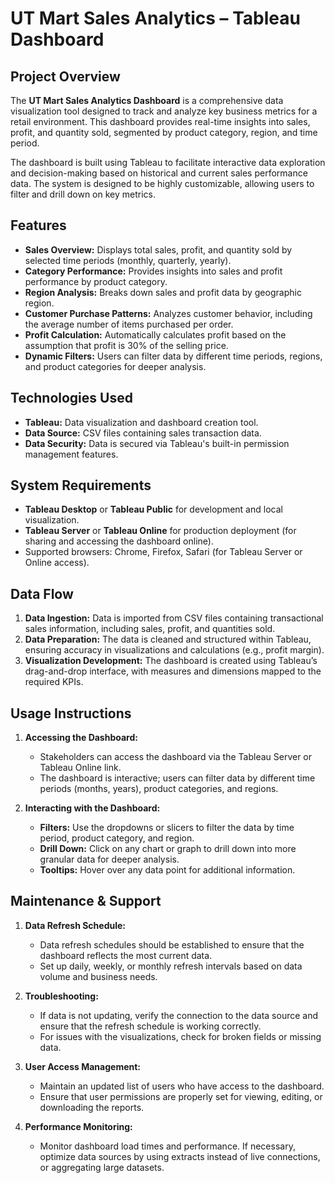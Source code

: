 # UT Mart Sales Analytics – Tableau Dashboard

## Project Overview

The **UT Mart Sales Analytics Dashboard** is a comprehensive data visualization tool designed to track and analyze key business metrics for a retail environment. This dashboard provides real-time insights into sales, profit, and quantity sold, segmented by product category, region, and time period.

The dashboard is built using Tableau to facilitate interactive data exploration and decision-making based on historical and current sales performance data. The system is designed to be highly customizable, allowing users to filter and drill down on key metrics.

## Features

- **Sales Overview:** Displays total sales, profit, and quantity sold by selected time periods (monthly, quarterly, yearly).
- **Category Performance:** Provides insights into sales and profit performance by product category.
- **Region Analysis:** Breaks down sales and profit data by geographic region.
- **Customer Purchase Patterns:** Analyzes customer behavior, including the average number of items purchased per order.
- **Profit Calculation:** Automatically calculates profit based on the assumption that profit is 30% of the selling price.
- **Dynamic Filters:** Users can filter data by different time periods, regions, and product categories for deeper analysis.

## Technologies Used

- **Tableau:** Data visualization and dashboard creation tool.
- **Data Source:** CSV files containing sales transaction data.
- **Data Security:** Data is secured via Tableau's built-in permission management features.

## System Requirements

- **Tableau Desktop** or **Tableau Public** for development and local visualization.
- **Tableau Server** or **Tableau Online** for production deployment (for sharing and accessing the dashboard online).
- Supported browsers: Chrome, Firefox, Safari (for Tableau Server or Online access).

## Data Flow

1. **Data Ingestion:** Data is imported from CSV files containing transactional sales information, including sales, profit, and quantities sold.
2. **Data Preparation:** The data is cleaned and structured within Tableau, ensuring accuracy in visualizations and calculations (e.g., profit margin).
3. **Visualization Development:** The dashboard is created using Tableau’s drag-and-drop interface, with measures and dimensions mapped to the required KPIs.

## Usage Instructions

1. **Accessing the Dashboard:**

   - Stakeholders can access the dashboard via the Tableau Server or Tableau Online link.
   - The dashboard is interactive; users can filter data by different time periods (months, years), product categories, and regions.

2. **Interacting with the Dashboard:**
   - **Filters:** Use the dropdowns or slicers to filter the data by time period, product category, and region.
   - **Drill Down:** Click on any chart or graph to drill down into more granular data for deeper analysis.
   - **Tooltips:** Hover over any data point for additional information.

## Maintenance & Support

1. **Data Refresh Schedule:**

   - Data refresh schedules should be established to ensure that the dashboard reflects the most current data.
   - Set up daily, weekly, or monthly refresh intervals based on data volume and business needs.

2. **Troubleshooting:**

   - If data is not updating, verify the connection to the data source and ensure that the refresh schedule is working correctly.
   - For issues with the visualizations, check for broken fields or missing data.

3. **User Access Management:**

   - Maintain an updated list of users who have access to the dashboard.
   - Ensure that user permissions are properly set for viewing, editing, or downloading the reports.

4. **Performance Monitoring:**
   - Monitor dashboard load times and performance. If necessary, optimize data sources by using extracts instead of live connections, or aggregating large datasets.
